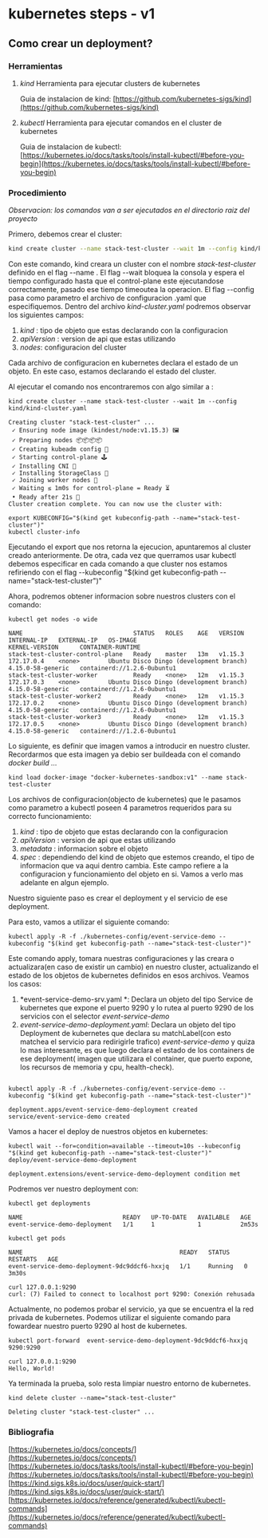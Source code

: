 # kubernetes steps - v1
## Como crear un deployment?

### Herramientas
1. *kind*
	Herramienta para ejecutar clusters de kubernetes

	Guia de instalacion de kind:
	[https://github.com/kubernetes-sigs/kind](https://github.com/kubernetes-sigs/kind)


2. *kubectl*
	Herramienta para ejecutar comandos en el cluster de kubernetes

	Guia de instalacion de kubectl:
	[https://kubernetes.io/docs/tasks/tools/install-kubectl/#before-you-begin](https://kubernetes.io/docs/tasks/tools/install-kubectl/#before-you-begin)

### Procedimiento
*Observacion: los comandos van a ser ejecutados en el directorio raiz del proyecto*

Primero, debemos crear el cluster:

```bash
kind create cluster --name stack-test-cluster --wait 1m --config kind/kind-cluster.yaml
```
Con este comando, kind creara un cluster con el nombre *stack-test-cluster* definido en el flag --name .
 El flag --wait bloquea la consola y espera el tiempo configurado hasta que el control-plane este ejecutandose correctamente, pasado ese tiempo timeoutea la operacion. 
 El flag --config pasa como parametro el archivo de configuracion .yaml que especifiquemos. 
Dentro del archivo *kind-cluster.yaml* podremos observar los siguientes campos:
1. *kind* : tipo de objeto que estas declarando con la configuracion
2. *apiVersion* : version de api que estas utilizando
3. *nodes*: configuracion del cluster

Cada archivo de configuracion en kubernetes declara el estado de un objeto. En este caso, estamos declarando el estado del cluster.

Al ejecutar el comando nos encontraremos con algo similar a :

```
kind create cluster --name stack-test-cluster --wait 1m --config kind/kind-cluster.yaml

Creating cluster "stack-test-cluster" ...
 ✓ Ensuring node image (kindest/node:v1.15.3) 🖼
 ✓ Preparing nodes 📦📦📦📦 
 ✓ Creating kubeadm config 📜 
 ✓ Starting control-plane 🕹️ 
 ✓ Installing CNI 🔌 
 ✓ Installing StorageClass 💾 
 ✓ Joining worker nodes 🚜 
 ✓ Waiting ≤ 1m0s for control-plane = Ready ⏳ 
 • Ready after 21s 💚
Cluster creation complete. You can now use the cluster with:

export KUBECONFIG="$(kind get kubeconfig-path --name="stack-test-cluster")"
kubectl cluster-info

```


Ejecutando el export que nos retorna la ejecucion, apuntaremos al cluster creado anteriormente. De otra, cada vez que querramos usar kubectl debemos especificar en cada comando a que cluster nos estamos refiriendo con el flag --kubeconfig "$(kind get kubeconfig-path --name="stack-test-cluster")"

Ahora, podremos obtener informacion sobre nuestros clusters con el comando: 

```
kubectl get nodes -o wide

NAME                               STATUS   ROLES    AGE   VERSION   INTERNAL-IP   EXTERNAL-IP   OS-IMAGE                                  KERNEL-VERSION      CONTAINER-RUNTIME
stack-test-cluster-control-plane   Ready    master   13m   v1.15.3   172.17.0.4    <none>        Ubuntu Disco Dingo (development branch)   4.15.0-58-generic   containerd://1.2.6-0ubuntu1
stack-test-cluster-worker          Ready    <none>   12m   v1.15.3   172.17.0.3    <none>        Ubuntu Disco Dingo (development branch)   4.15.0-58-generic   containerd://1.2.6-0ubuntu1
stack-test-cluster-worker2         Ready    <none>   12m   v1.15.3   172.17.0.2    <none>        Ubuntu Disco Dingo (development branch)   4.15.0-58-generic   containerd://1.2.6-0ubuntu1
stack-test-cluster-worker3         Ready    <none>   12m   v1.15.3   172.17.0.5    <none>        Ubuntu Disco Dingo (development branch)   4.15.0-58-generic   containerd://1.2.6-0ubuntu1
```

Lo siguiente, es definir que imagen vamos a introducir en nuestro cluster. Recordarmos que esta imagen ya debio ser buildeada con el comando *docker build ...*

```
kind load docker-image "docker-kubernetes-sandbox:v1" --name stack-test-cluster
```

Los archivos de configuracion(objecto de kubernetes) que le pasamos como parametro a kubectl poseen 4 parametros requeridos para su correcto funcionamiento:
1. *kind* : tipo de objeto que estas declarando con la configuracion
2. *apiVersion* : version de api que estas utilizando
3. *metadata* : informacion sobre el objeto
4. *spec* : dependiendo del kind de objeto que estemos creando, el tipo de informacion que va aqui dentro cambia. Este campo refiere a la configuracion y funcionamiento del objeto en si. Vamos a verlo mas adelante en algun ejemplo.


Nuestro siguiente paso es crear el deployment y el servicio de ese deployment.

Para esto, vamos a utilizar el siguiente comando:
```
kubectl apply -R -f ./kubernetes-config/event-service-demo --kubeconfig "$(kind get kubeconfig-path --name="stack-test-cluster")"
```

Este comando apply, tomara nuestras configuraciones y las creara o actualizara(en caso de existir un cambio) en nuestro cluster, actualizando el estado de los objetos de kubernetes definidos en esos archivos. 
Veamos los casos:
1.  *event-service-demo-srv.yaml *: Declara un objeto del tipo Service de kubernetes que expone el puerto 9290 y lo rutea al puerto 9290 de los servicios con el selector *event-service-demo*
2. *event-service-demo-deployment.yaml*: Declara un objeto del tipo Deployment de kubernetes que declara su matchLabel(con esto matchea el servicio para redirigirle trafico) *event-service-demo* y quiza lo mas interesante, es que luego declara el estado de los containers de ese deployment( imagen que utilizara el container, que puerto expone, los recursos de memoria y cpu, health-check).

```

kubectl apply -R -f ./kubernetes-config/event-service-demo --kubeconfig "$(kind get kubeconfig-path --name="stack-test-cluster")"

deployment.apps/event-service-demo-deployment created
service/event-service-demo created
```

Vamos a hacer el deploy de nuestros objetos en kubernetes:
```
kubectl wait --for=condition=available --timeout=10s --kubeconfig "$(kind get kubeconfig-path --name="stack-test-cluster")" deploy/event-service-demo-deployment

deployment.extensions/event-service-demo-deployment condition met

```

Podremos ver nuestro deployment con:
```
kubectl get deployments

NAME                            READY   UP-TO-DATE   AVAILABLE   AGE
event-service-demo-deployment   1/1     1            1           2m53s
```

```
kubectl get pods

NAME                                            READY   STATUS    RESTARTS   AGE
event-service-demo-deployment-9dc9ddcf6-hxxjq   1/1     Running   0          3m30s
```

```
curl 127.0.0.1:9290
curl: (7) Failed to connect to localhost port 9290: Conexión rehusada
```

Actualmente, no podemos probar el servicio, ya que se encuentra el la red privada de kubernetes. Podemos utilizar el siguiente comando para fowardear nuestro puerto 9290 al host de kubernetes.
```
kubectl port-forward  event-service-demo-deployment-9dc9ddcf6-hxxjq 9290:9290
```
```
curl 127.0.0.1:9290
Hello, World!
```

Ya terminada la prueba, solo resta limpiar nuestro entorno de kubernetes.

```
kind delete cluster --name="stack-test-cluster"

Deleting cluster "stack-test-cluster" ...
```


### Bibliografia

[https://kubernetes.io/docs/concepts/](https://kubernetes.io/docs/concepts/)
[https://kubernetes.io/docs/tasks/tools/install-kubectl/#before-you-begin](https://kubernetes.io/docs/tasks/tools/install-kubectl/#before-you-begin)
[https://kind.sigs.k8s.io/docs/user/quick-start/](https://kind.sigs.k8s.io/docs/user/quick-start/)
[https://kubernetes.io/docs/reference/generated/kubectl/kubectl-commands](https://kubernetes.io/docs/reference/generated/kubectl/kubectl-commands)